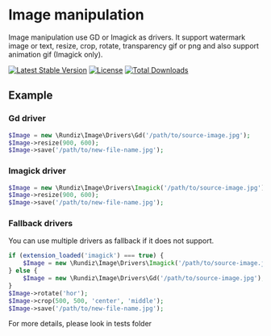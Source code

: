 # Image manipulation

Image manipulation use GD or Imagick as drivers. It support watermark image or text, resize, crop, rotate, transparency gif or png and also support animation gif (Imagick only).

[![Latest Stable Version](https://poser.pugx.org/rundiz/image/v/stable)](https://packagist.org/packages/rundiz/image)
[![License](https://poser.pugx.org/rundiz/image/license)](https://packagist.org/packages/rundiz/image)
[![Total Downloads](https://poser.pugx.org/rundiz/image/downloads)](https://packagist.org/packages/rundiz/image)

## Example
### Gd driver
```php
$Image = new \Rundiz\Image\Drivers\Gd('/path/to/source-image.jpg');
$Image->resize(900, 600);
$Image->save('/path/to/new-file-name.jpg');
```
### Imagick driver
```php
$Image = new \Rundiz\Image\Drivers\Imagick('/path/to/source-image.jpg');
$Image->resize(900, 600);
$Image->save('/path/to/new-file-name.jpg');
```

### Fallback drivers
You can use multiple drivers as fallback if it does not support.

```php
if (extension_loaded('imagick') === true) {
    $Image = new \Rundiz\Image\Drivers\Imagick('/path/to/source-image.jpg');
} else {
    $Image = new \Rundiz\Image\Drivers\Gd('/path/to/source-image.jpg');
}
$Image->rotate('hor');
$Image->crop(500, 500, 'center', 'middle');
$Image->save('/path/to/new-file-name.jpg');
```

For more details, please look in tests folder